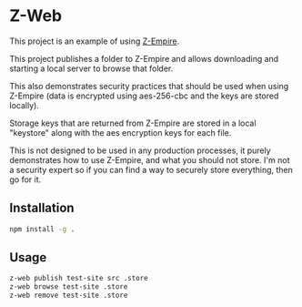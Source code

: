 # Z-Web
This project is an example of using [Z-Empire](https://github.com/zacm-uk/z-empire).

This project publishes a folder to Z-Empire and allows downloading and starting a local server to browse that folder.

This also demonstrates security practices that should be used when using Z-Empire (data is encrypted using aes-256-cbc and the keys are stored locally).

Storage keys that are returned from Z-Empire are stored in a local "keystore" along with the aes encryption keys for each file.

This is not designed to be used in any production processes, it purely demonstrates how to use Z-Empire, and what you should not store. I'm not a security expert so if you can find a way to securely store everything, then go for it.

## Installation
```bash
npm install -g .
```

## Usage
```bash
z-web publish test-site src .store
z-web browse test-site .store
z-web remove test-site .store
```
